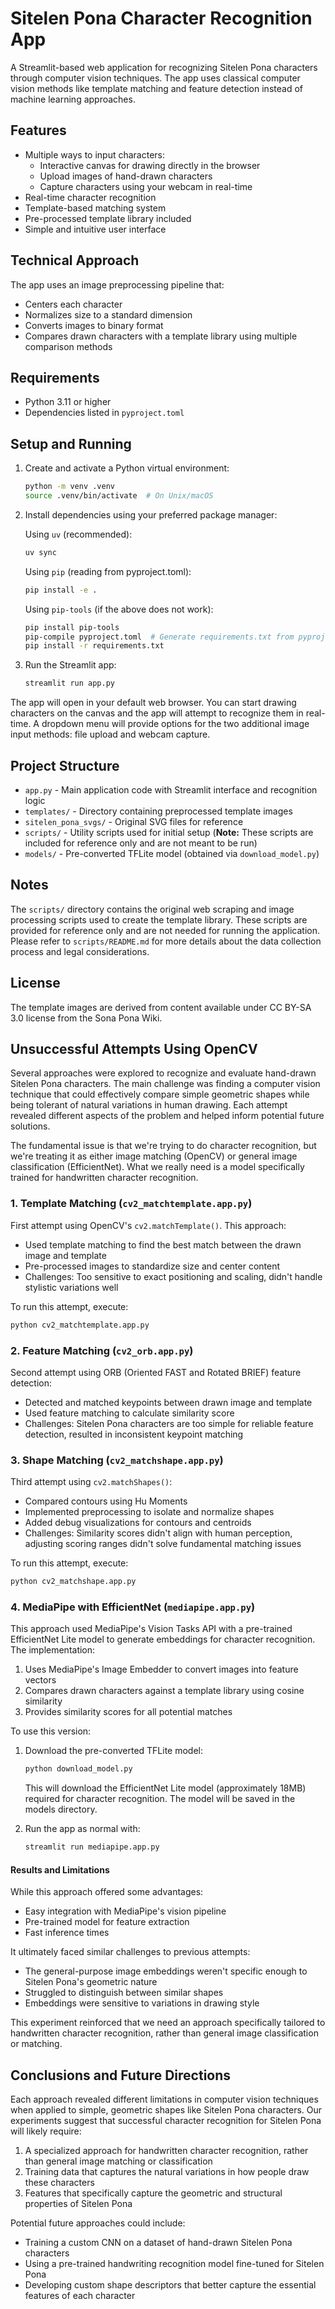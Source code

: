 # Sitelen Pona Character Recognition App

A Streamlit-based web application for recognizing Sitelen Pona characters through computer vision techniques. The app uses classical computer vision methods like template matching and feature detection instead of machine learning approaches.

## Features

- Multiple ways to input characters:
  - Interactive canvas for drawing directly in the browser
  - Upload images of hand-drawn characters
  - Capture characters using your webcam in real-time
- Real-time character recognition
- Template-based matching system
- Pre-processed template library included
- Simple and intuitive user interface

## Technical Approach

The app uses an image preprocessing pipeline that:

- Centers each character
- Normalizes size to a standard dimension
- Converts images to binary format
- Compares drawn characters with a template library using multiple comparison methods

## Requirements

- Python 3.11 or higher
- Dependencies listed in `pyproject.toml`

## Setup and Running

1. Create and activate a Python virtual environment:

   ```bash
   python -m venv .venv
   source .venv/bin/activate  # On Unix/macOS
   ```

2. Install dependencies using your preferred package manager:

   Using `uv` (recommended):

   ```bash
   uv sync
   ```

   Using `pip` (reading from pyproject.toml):

   ```bash
   pip install -e .
   ```

   Using `pip-tools` (if the above does not work):

   ```bash
   pip install pip-tools
   pip-compile pyproject.toml  # Generate requirements.txt from pyproject.toml
   pip install -r requirements.txt
   ```

3. Run the Streamlit app:

   ```bash
   streamlit run app.py
   ```

The app will open in your default web browser. You can start drawing characters on the canvas and the app will attempt to recognize them in real-time. A dropdown menu will provide options for the two additional image input methods: file upload and webcam capture.

## Project Structure

- `app.py` - Main application code with Streamlit interface and recognition logic
- `templates/` - Directory containing preprocessed template images
- `sitelen_pona_svgs/` - Original SVG files for reference
- `scripts/` - Utility scripts used for initial setup (**Note:** These scripts are included for reference only and are not meant to be run)
- `models/` - Pre-converted TFLite model (obtained via `download_model.py`)

## Notes

The `scripts/` directory contains the original web scraping and image processing scripts used to create the template library. These scripts are provided for reference only and are not needed for running the application. Please refer to `scripts/README.md` for more details about the data collection process and legal considerations.

## License

The template images are derived from content available under CC BY-SA 3.0 license from the Sona Pona Wiki.

## Unsuccessful Attempts Using OpenCV

Several approaches were explored to recognize and evaluate hand-drawn Sitelen Pona characters. The main challenge was finding a computer vision technique that could effectively compare simple geometric shapes while being tolerant of natural variations in human drawing. Each attempt revealed different aspects of the problem and helped inform potential future solutions.

   The fundamental issue is that we're trying to do character recognition, but we're treating it as either image matching (OpenCV) or general image classification (EfficientNet). What we really need is a model specifically trained for handwritten character recognition.

### 1. Template Matching (`cv2_matchtemplate.app.py`)

First attempt using OpenCV's `cv2.matchTemplate()`. This approach:

- Used template matching to find the best match between the drawn image and template
- Pre-processed images to standardize size and center content
- Challenges: Too sensitive to exact positioning and scaling, didn't handle stylistic variations well

To run this attempt, execute:

```bash
python cv2_matchtemplate.app.py
```

### 2. Feature Matching (`cv2_orb.app.py`)

Second attempt using ORB (Oriented FAST and Rotated BRIEF) feature detection:

- Detected and matched keypoints between drawn image and template
- Used feature matching to calculate similarity score
- Challenges: Sitelen Pona characters are too simple for reliable feature detection, resulted in inconsistent keypoint matching

### 3. Shape Matching (`cv2_matchshape.app.py`)

Third attempt using `cv2.matchShapes()`:

- Compared contours using Hu Moments
- Implemented preprocessing to isolate and normalize shapes
- Added debug visualizations for contours and centroids
- Challenges: Similarity scores didn't align with human perception, adjusting scoring ranges didn't solve fundamental matching issues

To run this attempt, execute:

```bash
python cv2_matchshape.app.py
```

### 4. MediaPipe with EfficientNet (`mediapipe.app.py`)

This approach used MediaPipe's Vision Tasks API with a pre-trained EfficientNet Lite model to generate embeddings for character recognition. The implementation:

1. Uses MediaPipe's Image Embedder to convert images into feature vectors
2. Compares drawn characters against a template library using cosine similarity
3. Provides similarity scores for all potential matches

To use this version:

1. Download the pre-converted TFLite model:

   ```bash
   python download_model.py
   ```

   This will download the EfficientNet Lite model (approximately 18MB) required for character recognition. The model will be saved in the models directory.

2. Run the app as normal with:

   ```bash
   streamlit run mediapipe.app.py
   ```

#### Results and Limitations

While this approach offered some advantages:

- Easy integration with MediaPipe's vision pipeline
- Pre-trained model for feature extraction
- Fast inference times

It ultimately faced similar challenges to previous attempts:

- The general-purpose image embeddings weren't specific enough to Sitelen Pona's geometric nature
- Struggled to distinguish between similar shapes
- Embeddings were sensitive to variations in drawing style

This experiment reinforced that we need an approach specifically tailored to handwritten character recognition, rather than general image classification or matching.

## Conclusions and Future Directions

Each approach revealed different limitations in computer vision techniques when applied to simple, geometric shapes like Sitelen Pona characters. Our experiments suggest that successful character recognition for Sitelen Pona will likely require:

1. A specialized approach for handwritten character recognition, rather than general image matching or classification
2. Training data that captures the natural variations in how people draw these characters
3. Features that specifically capture the geometric and structural properties of Sitelen Pona

Potential future approaches could include:

- Training a custom CNN on a dataset of hand-drawn Sitelen Pona characters
- Using a pre-trained handwriting recognition model fine-tuned for Sitelen Pona
- Developing custom shape descriptors that better capture the essential features of each character
